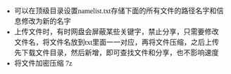 <font face="SimSun" size=3>

- 可以在顶级目录设置namelist.txt存储下面的所有文件的路径名字和信息修改为新的名字
- 上传文件时，有时网盘会屏蔽某些关键字，禁止分享，只需要修改文件名，将文件名放到txt里面一一对应，再将文件压缩，之后上传先下载文件目录，然后新增，即可查找文件和分享，也不影响速度
- 将文件加密压缩 7z

</font>